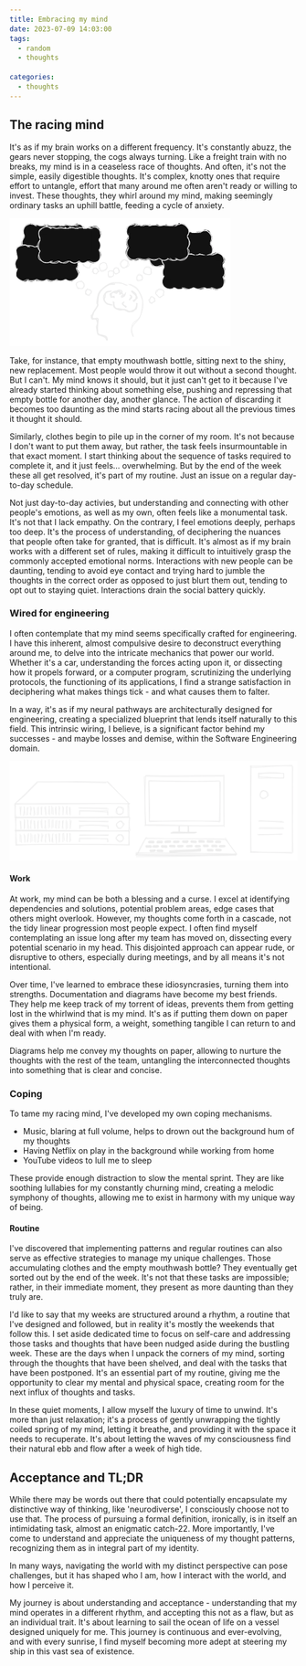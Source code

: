 ```yaml
---
title: Embracing my mind
date: 2023-07-09 14:03:00
tags:
  - random
  - thoughts

categories:
  - thoughts
---
```


## The racing mind

<p>It's as if my brain works on a different frequency. It's constantly abuzz,
the gears never stopping, the cogs always turning. Like a freight train
with no breaks, my mind is in a ceaseless race of thoughts. And often,
it's not the simple, easily digestible thoughts. It's complex, knotty
ones that require effort to untangle, effort that many around me often aren't ready
or willing to invest. These thoughts, they whirl around my mind, making seemingly
ordinary tasks an uphill battle, feeding a cycle of anxiety.</p>

![Multiple thoughts](images/embracing-my-mind/multiple-thoughts.png)

<p>Take, for instance, that empty mouthwash bottle, sitting next to the shiny,
new replacement. Most people would throw it out without a second thought.
But I can't. My mind knows it should, but it just can't get to it because
I've already started thinking about something else, pushing and repressing that
empty bottle for another day, another glance. The action of discarding it
becomes too daunting as the mind starts racing about all the previous
times it thought it should.</p>

<p>Similarly, clothes begin to pile up in the corner of my room.
It's not because I don't want to put them away, but rather,
the task feels insurmountable in that exact moment.
I start thinking about the sequence
of tasks required to complete it, and it just feels... overwhelming. 
But by the end of the week these all get resolved, it's part of my routine.
Just an issue on a regular day-to-day schedule.</p>

<p>Not just day-to-day activies, but understanding and connecting with other people's emotions, as well as my own,
often feels like a monumental task. It's not that I lack empathy. On the contrary,
I feel emotions deeply, perhaps too deep.
It's the process of understanding, of deciphering the nuances that people often
take for granted, that is difficult. It's almost as if my brain works
with a different set of rules, making it difficult to intuitively grasp the commonly
accepted emotional norms. Interactions with new people can be daunting, tending to avoid
eye contact and trying hard to jumble the thoughts in the correct order as opposed to just
blurt them out, tending to opt out to staying quiet. Interactions drain the social battery quickly.</p>

### Wired for engineering

<p>I often contemplate that my mind seems specifically crafted for engineering.
I have this inherent, almost compulsive desire to deconstruct everything
around me, to delve into the intricate mechanics that power our world.
Whether it's a car, understanding the forces acting upon it, or dissecting
how it propels forward, or a computer program, scrutinizing the underlying
protocols, the functioning of its applications, I find a strange satisfaction
in deciphering what makes things tick - and what causes them to falter.</p>

<p>In a way, it's as if my neural pathways are architecturally designed for
engineering, creating a specialized blueprint that lends itself naturally
to this field. This intrinsic wiring, I believe, is a significant factor behind my
successes - and maybe losses and demise, within the Software Engineering domain.</p>

![Computers and servers](images/embracing-my-mind/computers-and-servers.png)

#### Work

<p>At work, my mind can be both a blessing and a curse. I excel at identifying
dependencies and solutions, potential problem areas, edge cases that others might overlook. However, my thoughts come forth in a cascade, not the tidy linear
progression most people expect. I often find myself contemplating an issue long after
my team has moved on, dissecting every potential scenario in my head.
This disjointed approach can appear rude, or disruptive to others, especially
during meetings, and by all means it's not intentional.</p>

<p>Over time, I've learned to embrace these idiosyncrasies, turning them into strengths.
Documentation and diagrams have become my best friends. They help me keep track
of my torrent of ideas, prevents them from getting lost in the whirlwind
that is my mind. It's as if putting them down on paper gives them a physical form,
a weight, something tangible I can return to and deal with when I'm ready.</p>

<p>Diagrams help me convey my thoughts on paper, allowing to nurture the thoughts
with the rest of the team, untangling the interconnected thoughts into something
that is clear and concise.</p>

### Coping

<p>To tame my racing mind, I've developed my own coping mechanisms.</p>

- Music, blaring at full volume, helps to drown out the background hum of my thoughts
- Having Netflix on play in the background while working from home
- YouTube videos to lull me to sleep

<p>These provide enough distraction to slow the mental sprint.
They are like soothing lullabies for my constantly churning mind, creating a melodic
symphony of thoughts, allowing me to exist in harmony with my unique way of being.</p>

#### Routine

<p>I've discovered that implementing patterns and regular routines can also serve as
effective strategies to manage my unique challenges.
Those accumulating clothes and the empty mouthwash bottle?
They eventually get sorted out by the end of the week.
It's not that these tasks are impossible; rather, in their immediate moment,
they present as more daunting than they truly are.</p>

<p>I'd like to say that my weeks are structured around a rhythm, a routine that I've
designed and followed, but in reality it's mostly the weekends that follow this.
I set aside dedicated time to focus on self-care and addressing those tasks and thoughts
that have been nudged aside during the bustling week.
These are the days when I unpack the corners of my mind, sorting through the
thoughts that have been shelved, and deal with the tasks that have been postponed.
It's an essential part of my routine, giving me the opportunity to clear my mental
and physical space, creating room for the next influx of thoughts and tasks.</p>

<p>In these quiet moments, I allow myself the luxury of time to unwind.
It's more than just relaxation; it's a process of gently unwrapping the tightly
coiled spring of my mind, letting it breathe, and providing it with the space it
needs to recuperate. It's about letting the waves of my consciousness find their
natural ebb and flow after a week of high tide.</p>

## Acceptance and TL;DR

<p>While there may be words out there that could potentially encapsulate
my distinctive way of thinking, like 'neurodiverse', I consciously
choose not to use that. The process of pursuing a formal definition, ironically,
is in itself an intimidating task, almost an enigmatic catch-22.
More importantly, I've come to understand and appreciate the uniqueness of my thought
patterns, recognizing them as in integral part of my identity.</p>

<p>In many ways, navigating the world with my distinct perspective can pose challenges,
but it has shaped who I am, how I interact with the world, and how I perceive it.</p>

<p>My journey is about understanding and acceptance - understanding that my mind operates
in a different rhythm, and accepting this not as a flaw, but
as an individual trait. It's about learning to sail the ocean of life on a vessel
designed uniquely for me. This journey is continuous and ever-evolving, and
with every sunrise, I find myself becoming more adept at steering my ship in this vast
sea of existence.</p>
